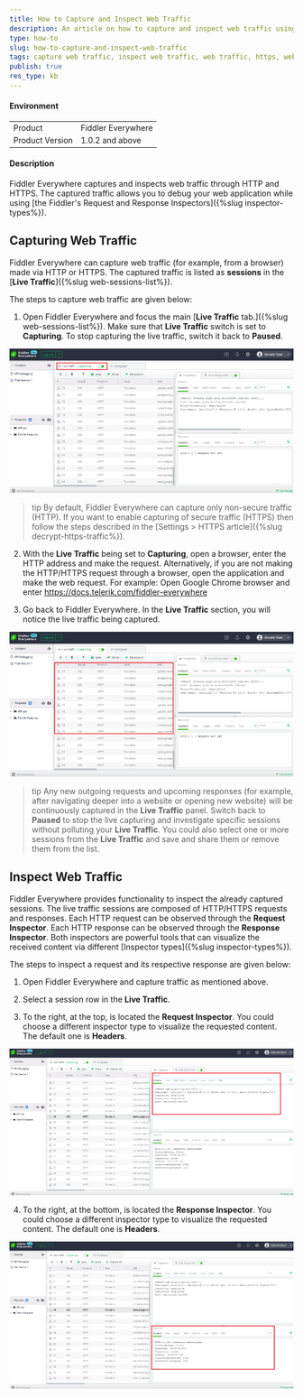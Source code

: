 ```yaml
---
title: How to Capture and Inspect Web Traffic
description: An article on how to capture and inspect web traffic using Fiddler Everywhere
type: how-to
slug: how-to-capture-and-inspect-web-traffic
tags: capture web traffic, inspect web traffic, web traffic, https, web application
publish: true
res_type: kb
---
```



#### Environment

|   |   |
|---|---|
| Product  | Fiddler Everywhere  |
| Product Version | 1.0.2 and above  |

#### Description

Fiddler Everywhere captures and inspects web traffic through HTTP and HTTPS. The captured traffic allows you to debug your web application while using [the Fiddler's Request and Response Inspectors]({%slug inspector-types%}).

## Capturing Web Traffic

Fiddler Everywhere can capture web traffic (for example, from a browser) made via HTTP or HTTPS. The captured traffic is listed as __sessions__ in the [__Live Traffic__]({%slug web-sessions-list%}).

The steps to capture web traffic are given below:

1. Open Fiddler Everywhere and focus the main [__Live Traffic__ tab.]({%slug web-sessions-list%}). Make sure that __Live Traffic__ switch is set to __Capturing__. To stop capturing the live traffic, switch it back to __Paused__.

![Capturing Live Traffic](../images/kb/capture-live-traffic-under-capture-and-inspect-web-traffic.png)

>tip By default, Fiddler Everywhere can capture only non-secure traffic (HTTP). If you want to enable capturing of secure traffic (HTTPS) then follow the steps described in the [Settings > HTTPS article]({%slug decrypt-https-traffic%}).

2. With the __Live Traffic__ being set to __Capturing__, open a browser, enter the HTTP address and make the request. Alternatively, if you are not making the HTTP/HTTPS request through a browser, open the application and make the web request.
For example: Open Google Chrome browser and enter https://docs.telerik.com/fiddler-everywhere

3. Go back to Fiddler Everywhere. In the __Live Traffic__ section, you will notice the live traffic being captured.

![Capturing Live Traffic](../images/kb/capture-live-traffic-under-capture-and-inspect-web-traffic-1.png)

>tip Any new outgoing requests and upcoming responses (for example, after navigating deeper into a website or opening new website) will be continuously captured in the __Live Traffic__ panel. Switch back to __Paused__ to stop the live capturing and investigate specific sessions without polluting your __Live Traffic__. You could also select one or more sessions from the __Live Traffic__ and save and share them or remove them from the list.

## Inspect Web Traffic

Fiddler Everywhere provides functionality to inspect the already captured sessions. The live traffic sessions are composed of HTTP/HTTPS requests and responses. Each HTTP request can be observed through the __Request Inspector__. Each HTTP response can be observed through the __Response Inspector__. Both inspectors are powerful tools that can visualize the received content via different [Inspector types]({%slug inspector-types%}).

The steps to inspect a request and its respective response are given below:

1. Open Fiddler Everywhere and capture traffic as mentioned above.

2. Select a session row in the __Live Traffic__.

3. To the right, at the top, is located the __Request Inspector__. You could choose a different inspector type to visualize the requested content. The default one is __Headers__.

![Request Inspector](../images/kb/request-inspector-under-capture-and-inspect-web-traffic.png)

4. To the right, at the bottom, is located the __Response Inspector__. You could choose a different inspector type to visualize the requested content. The default one is __Headers__.

![Response Inspector](../images/kb/response-inspector-under-capture-and-inspect-web-traffic.png)
